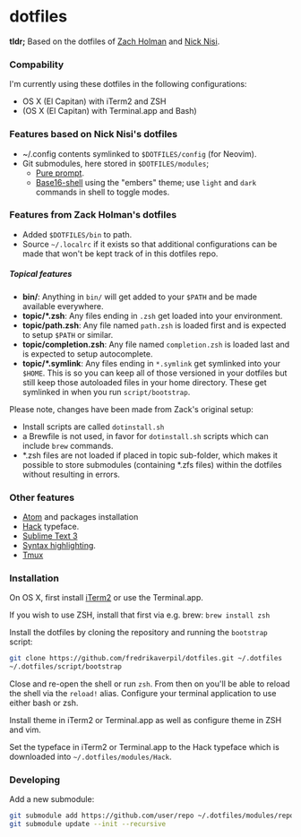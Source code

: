 # dotfiles

**tldr;** Based on the dotfiles of [Zach Holman](https://github.com/holman/dotfiles/fork) and [Nick Nisi](https://github.com/nicknisi/dotfiles).

### Compability

I'm currently using these dotfiles in the following configurations:

* OS X (El Capitan) with iTerm2 and ZSH
* (OS X (El Capitan) with Terminal.app and Bash)


### Features based on Nick Nisi's dotfiles

- ~/.config contents symlinked to `$DOTFILES/config` (for Neovim).
- Git submodules, here stored in `$DOTFILES/modules`;
  - [Pure prompt](https://github.com/sindresorhus/pure).
  - [Base16-shell](https://github.com/chriskempson/base16-shell) using the "embers" theme; use `light` and `dark` commands in shell to toggle modes.

### Features from Zack Holman's dotfiles

- Added `$DOTFILES/bin` to path.
- Source `~/.localrc` if it exists so that additional configurations can be made that won't be kept track of in this dotfiles repo.

##### Topical features

- **bin/**: Anything in `bin/` will get added to your `$PATH` and be made
  available everywhere.
- **topic/\*.zsh**: Any files ending in `.zsh` get loaded into your
  environment.
- **topic/path.zsh**: Any file named `path.zsh` is loaded first and is
  expected to setup `$PATH` or similar.
- **topic/completion.zsh**: Any file named `completion.zsh` is loaded
  last and is expected to setup autocomplete.
- **topic/\*.symlink**: Any files ending in `*.symlink` get symlinked into
  your `$HOME`. This is so you can keep all of those versioned in your dotfiles
  but still keep those autoloaded files in your home directory. These get
  symlinked in when you run `script/bootstrap`.

Please note, changes have been made from Zack's original setup:

- Install scripts are called `dotinstall.sh`
- a Brewfile is not used, in favor for `dotinstall.sh` scripts which can include `brew` commands.
- \*.zsh files are not loaded if placed in topic sub-folder, which makes it possible to store submodules (containing \*.zfs files) within the dotfiles without resulting in errors.

### Other features

- [Atom](https://atom.io) and packages installation
- [Hack](https://github.com/chrissimpkins/Hack) typeface.
- [Sublime Text 3](https://www.sublimetext.com)
- [Syntax highlighting](https://github.com/zsh-users/zsh-syntax-highlighting).
- [Tmux](https://tmux.github.io)

### Installation

On OS X, first install [iTerm2](https://www.iterm2.com) or use the Terminal.app.

If you wish to use ZSH, install that first via e.g. brew: `brew install zsh`

Install the dotfiles by cloning the repository and running the `bootstrap` script:
```bash
git clone https://github.com/fredrikaverpil/dotfiles.git ~/.dotfiles
~/.dotfiles/script/bootstrap
```

Close and re-open the shell or run `zsh`. From then on you'll be able to reload the shell via the `reload!` alias. Configure your terminal application to use either bash or zsh.

Install theme in iTerm2 or Terminal.app as well as configure theme in ZSH and vim.

Set the typeface in iTerm2 or Terminal.app to the Hack typeface which is downloaded into `~/.dotfiles/modules/Hack`.

### Developing

Add a new submodule:
```bash
git submodule add https://github.com/user/repo ~/.dotfiles/modules/repo
git submodule update --init --recursive
```
